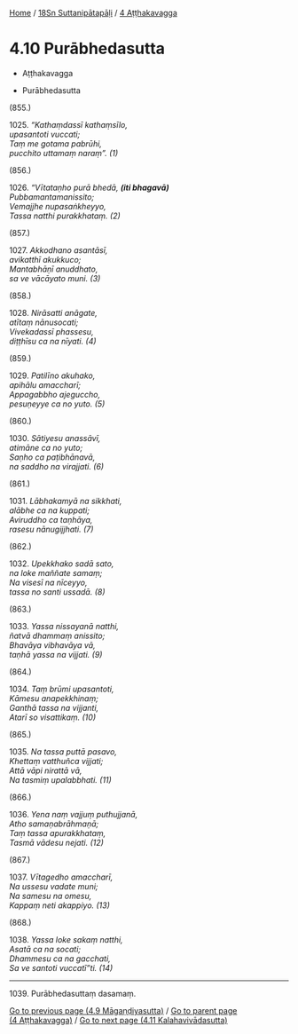 
[Home](/) / [18Sn Suttanipātapāḷi](../../18Sn.md) / [4 Aṭṭhakavagga](../4.md)

# 4.10 Purābhedasutta

* Aṭṭhakavagga

* Purābhedasutta

(855.)

1025\. _“Kathaṃdassī kathaṃsīlo,_  
_upasantoti vuccati;_  
_Taṃ me gotama pabrūhi,_  
_pucchito uttamaṃ naraṃ”. (1)_  


(856.)

1026\. _“Vītataṇho purā bhedā, __(iti bhagavā)___  
_Pubbamantamanissito;_  
_Vemajjhe nupasaṅkheyyo,_  
_Tassa natthi purakkhataṃ. (2)_  


(857.)

1027\. _Akkodhano asantāsī,_  
_avikatthī akukkuco;_  
_Mantabhāṇī anuddhato,_  
_sa ve vācāyato muni. (3)_  


(858.)

1028\. _Nirāsatti anāgate,_  
_atītaṃ nānusocati;_  
_Vivekadassī phassesu,_  
_diṭṭhīsu ca na nīyati. (4)_  


(859.)

1029\. _Patilīno akuhako,_  
_apihālu amaccharī;_  
_Appagabbho ajeguccho,_  
_pesuṇeyye ca no yuto. (5)_  


(860.)

1030\. _Sātiyesu anassāvī,_  
_atimāne ca no yuto;_  
_Saṇho ca paṭibhānavā,_  
_na saddho na virajjati. (6)_  


(861.)

1031\. _Lābhakamyā na sikkhati,_  
_alābhe ca na kuppati;_  
_Aviruddho ca taṇhāya,_  
_rasesu nānugijjhati. (7)_  


(862.)

1032\. _Upekkhako sadā sato,_  
_na loke maññate samaṃ;_  
_Na visesī na nīceyyo,_  
_tassa no santi ussadā. (8)_  


(863.)

1033\. _Yassa nissayanā natthi,_  
_ñatvā dhammaṃ anissito;_  
_Bhavāya vibhavāya vā,_  
_taṇhā yassa na vijjati. (9)_  


(864.)

1034\. _Taṃ brūmi upasantoti,_  
_Kāmesu anapekkhinaṃ;_  
_Ganthā tassa na vijjanti,_  
_Atarī so visattikaṃ. (10)_  


(865.)

1035\. _Na tassa puttā pasavo,_  
_Khettaṃ vatthuñca vijjati;_  
_Attā vāpi nirattā vā,_  
_Na tasmiṃ upalabbhati. (11)_  


(866.)

1036\. _Yena naṃ vajjuṃ puthujjanā,_  
_Atho samaṇabrāhmaṇā;_  
_Taṃ tassa apurakkhataṃ,_  
_Tasmā vādesu nejati. (12)_  


(867.)

1037\. _Vītagedho amaccharī,_  
_Na ussesu vadate muni;_  
_Na samesu na omesu,_  
_Kappaṃ neti akappiyo. (13)_  


(868.)

1038\. _Yassa loke sakaṃ natthi,_  
_Asatā ca na socati;_  
_Dhammesu ca na gacchati,_  
_Sa ve santoti vuccatī”ti. (14)_  


---

1039\. Purābhedasuttaṃ dasamaṃ.



[Go to previous page (4.9 Māgaṇḍiyasutta)](4.9.md) / [Go to parent page (4 Aṭṭhakavagga)](../4.md) / [Go to next page (4.11 Kalahavivādasutta)](4.11.md)


